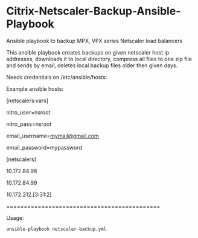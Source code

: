 # Citrix-Netscaler-Backup-Ansible-Playbook
Ansible playbook to backup MPX, VPX series Netscaler load balancers

This ansible playbook creates backups on given netscaler host ip addresses, downloads it to local directory, compress all files to one zip file and sends by email, deletes local backup files older then given days.

Needs credentials on /etc/ansible/hosts:

  Example ansible hosts:
  
  [netscalers:vars]
  
  nitro_user=nsroot
  
  nitro_pass=nsroot
  
  email_username=mymail@gmail.com
  
  email_password=mypassword
  
  [netscalers]
  
  10.172.84.98
  
  10.172.84.99
  
  10.172.212.[3:31:2]
  
  ============================================
  
  Usage:
    
    ansible-playbook netscaler-backup.yml
